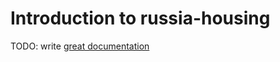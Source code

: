 # Introduction to russia-housing

TODO: write [great documentation](http://jacobian.org/writing/what-to-write/)
